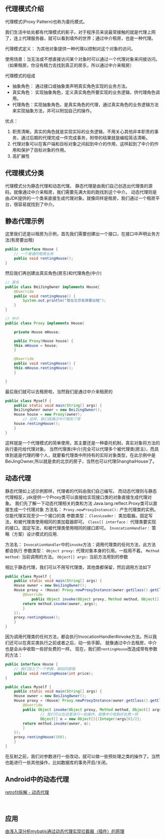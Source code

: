 ## 代理模式介绍
代理模式(Proxy Pattern)也称为委托模式。

我们生活中处处都有代理模式的影子。对于程序员来说最常接触的就是代理上网了，连上代理服务器，就可以看到墙外的世界；通过中介租房，也是一种代理。

代理模式定义： 为其他对象提供一种代理以控制对这个对象的访问。

使用场景：当无法或不想直接访问某个对象时可以通过一个代理对象来间接访问。（如果租房，你没有精力去找到真正的房东，所以通过中介来租房）

代理模式的组成
* 抽象角色： 通过接口或抽象类声明真实角色实现的业务方法。
* 真实角色： 实现抽象角色，定义真实角色所要实现的业务逻辑，供代理角色调用。
* 代理角色：实现抽象角色，是真实角色的代理，通过真实角色的业务逻辑方法来实现抽象方法，并可以附加自己的操作。

优点：

1. 职责清晰。真实的角色就是实现实际的业务逻辑，不用关心其他非本职责的事务，通过后期的代理完成一件完成事务，附带的结果就是编程简洁清晰。
2. 代理对象可以在客户端和目标对象之间起到中介的作用，这样起到了中介的作用和保护了目标对象的作用。
3. 高扩展性

## 代理模式分类
代理模式分为静态代理和动态代理。
静态代理是由我们自己创造出代理类的源码，就像通过中介来租房，我们需要先满大街的跑找到这个中介。
动态代理则是由JDK提供的一个类来直接生成代理对象。就像同样是租房，我们通过一个租房平台，很容易就找到了中介。


## 静态代理示例
这里我们还是以租房为示例，首先我们需要创建出一个接口，在接口中声明业务方法(有房要出租)
```java
public interface House {
    // 一个普通的租房业务
    public void rentingHouse();
}
```
然后我们再创建出真实角色(房东)和代理角色(中介)
```java
// 房东
public class BeiJingOwner implements House{
    @Override
    public void rentingHouse() {
        System.out.println("我在北京有房要出租");
    }
}

// 中介
public class Proxy implements House{

    private House mHouse;

    public Proxy(House house) {
	this.mHouse = house;
    }

    @Override
    public void rentingHouse() {
	this.mHouse.rentingHouse();
    }

}
```
最后我们就可以去租房啦，当然我们是通过中介来租房的
```java
public class Myself {
    public static void main(String[] args) {
	BeiJingOwner owner = new BeiJingOwner();
	House house = new Proxy(owner);
        // 这样，我们就通过中介租到了房
	house.rentingHouse();
    }
}
```
这样就是一个代理模式的简单使用，其主要还是一种委托机制，真实对象将方法的执行委托给代理对象。
当然代理类(中介)完全可以代理多个被代理类(房主)，而具体到底是代理的哪个人，就要看代理类中所持有的实际对象类型，在此示例中是BeiJingOwner,所以就是卖的北京的房子，当然也可以代理ShanghaiHouse了。

## 动态代理
静态代理如上述示例那样，代理者的代码由我们自己编写。
而动态代理则与静态代理相反，jdk提供一个Proxy类可以直接给实现接口类的对象直接生成代理对象。
我们先了解一下动态代理相关的类和方法
Java.lang.reflect.Proxy类可以直接生成一个代理对象
方法名：
`Proxy.newProxyInstance():` 产生代理类的实例。仅能代理实现至少一个接口的类
参数类型：
`ClassLoader：` 类加载器。固定写法，和被代理类使用相同的类加载器即可。
`Class[] interface：` 代理类要实现的接口。固定写法，和被代理类使用相同的接口即可。
`InvocationHandler：` 策略（方案）设计模式的应用.

方法名：
`InvocationHandler`中的`invoke`方法：调用代理类的任何方法，此方法都会执行
参数类型：
`Object proxy:` 代理对象本身的引用。一般用不着。
`Method method:` 当前调用的方法。
`Object[] args:` 当前方法用到的参数

相比于静态代理，我们可以不用写代理类，其他类都保留，然后调用方法如下
```java
public class Myself {
    public static void main(String[] args) {
	House owner = new BeiJingOwner();
	House proxy = (House) Proxy.newProxyInstance(owner.getClass().getClassLoader(), owner.getClass().getInterfaces(), new InvocationHandler() {
	    @Override
            public Object invoke(Object proxy, Method method, Object[] args) throws Throwable {
		return method.invoke(owner, args);
	    }
	});
	proxy.rentingHouse();
    }
}
```
因为调用代理类的任何方法，都会执行InvocationHandler#invoke方法。所以我们还可以在真实类执行之前或者之后，动一些手脚。
就像通过中介去租房，中介也是会从中收取一些好处费的一样。
现在，我们把`rentingHouse`改造成带有参数的方法：
```java
public interface House {
    // 我们加上了一个参数，就如同房租
    public void rentingHouse(int price);
}
```
```java
public class Myself {
    public static void main(String[] args) {
	House owner = new BeiJingOwner();
	House proxy = (House) Proxy.newProxyInstance(owner.getClass().getClassLoader(), owner.getClass().getInterfaces(), new InvocationHandler() {
	    @Override
	    public Object invoke(Object proxy, Method method, Object[] args) throws Throwable {
                // 我们可以在这里进行一些操作，就像中介收取好处费一样
                Object[] o = new Object[]{(Integer)args[0]/2};
		return method.invoke(owner, o);
	    }
	});
	proxy.rentingHouse(100);
    }
}
```
在反射之前，我们对参数进行一些改动，就可以做一些预处理之类的操作了。当然也能进行一些其他操作，比如数据库的事务开启/关闭。


## Android中的动态代理
[retrofit拆解 - 动态代理](http://www.jianshu.com/p/dcdd286d2e61)

 
## 应用
[由浅入深分析mybatis通过动态代理实现拦截器（插件）的原理](http://zhangbo-peipei-163-com.iteye.com/blog/2033832?utm_source=tuicool&utm_medium=referral)
